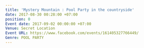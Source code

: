 ```yaml
---
title: 'Mystery Mountain : Pool Party in the countryside'
date: 2017-08-30 00:28:00 +07:00
position: 0
Event date: 2017-09-02 00:00:00 +07:00
Venue: Secret Location
Event URL: https://www.facebook.com/events/161405327766449/
Genre: POOL PARTY
---
```



